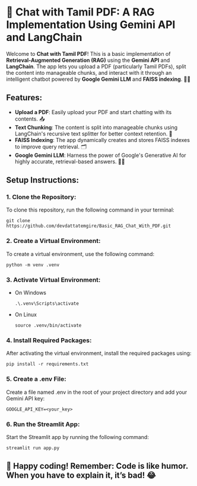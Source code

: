 # 📝 Chat with Tamil PDF: A RAG Implementation Using Gemini API and LangChain

Welcome to **Chat with Tamil PDF**! This is a basic implementation of **Retrieval-Augmented Generation (RAG)** using the **Gemini API** and **LangChain**. The app lets you upload a PDF (particularly Tamil PDFs), split the content into manageable chunks, and interact with it through an intelligent chatbot powered by **Google Gemini LLM** and **FAISS indexing**. 🧠📄

## Features:
- **Upload a PDF**: Easily upload your PDF and start chatting with its contents. 📤
- **Text Chunking**: The content is split into manageable chunks using LangChain's recursive text splitter for better context retention. 🔗
- **FAISS Indexing**: The app dynamically creates and stores FAISS indexes to improve query retrieval. 🗂️
- **Google Gemini LLM**: Harness the power of Google's Generative AI for highly accurate, retrieval-based answers. 💬🤖

## Setup Instructions:

### 1. Clone the Repository:
To clone this repository, run the following command in your terminal:
```
git clone https://github.com/devdattatemgire/Basic_RAG_Chat_With_PDF.git
```

### 2. Create a Virtual Environment:
To create a virtual environment, use the following command:
```
python -m venv .venv
```

### 3. Activate Virtual Environment:
  - On Windows
    ```
    .\.venv\Scripts\activate
    ```
  - On Linux
    ```
    source .venv/bin/activate
    ```
### 4. Install Required Packages:
After activating the virtual environment, install the required packages using:
```
pip install -r requirements.txt
```

### 5. Create a .env File:
Create a file named .env in the root of your project directory and add your Gemini API key:
```
GOOGLE_API_KEY=<your_key>
```

### 6. Run the Streamlit App:
Start the Streamlit app by running the following command:
```
streamlit run app.py
```

## 🎉 Happy coding! Remember: Code is like humor. When you have to explain it, it’s bad! 😂
  

